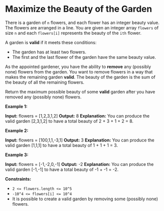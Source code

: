 # Maximize the Beauty of the Garden

There is a garden of `n` flowers, and each flower has an integer beauty value. The flowers are arranged in a line. You are given an integer array `flowers` of size `n` and each `flowers[i]` represents the beauty of the `ith` flower.

A garden is **valid** if it meets these conditions:

* The garden has at least two flowers.
* The first and the last flower of the garden have the same beauty value.

As the appointed gardener, you have the ability to **remove** any (possibly none) flowers from the garden. You want to remove flowers in a way that makes the remaining garden **valid**. The beauty of the garden is the sum of the beauty of all the remaining flowers.

Return the maximum possible beauty of some **valid** garden after you have removed any (possibly none) flowers.

**Example 1:**

**Input:** flowers = \[1,2,3,1,2\]
**Output:** 8
**Explanation:** You can produce the valid garden \[2,3,1,2\] to have a total beauty of 2 + 3 + 1 + 2 = 8.

**Example 2:**

**Input:** flowers = \[100,1,1,-3,1\]
**Output:** 3
**Explanation:** You can produce the valid garden \[1,1,1\] to have a total beauty of 1 + 1 + 1 = 3.

**Example 3:**

**Input:** flowers = \[-1,-2,0,-1\]
**Output:** -2
**Explanation:** You can produce the valid garden \[-1,-1\] to have a total beauty of -1 + -1 = -2.

**Constraints:**

* `2 <= flowers.length <= 10^5`
* `-10^4 <= flowers[i] <= 10^4`
* It is possible to create a valid garden by removing some (possibly none) flowers.
